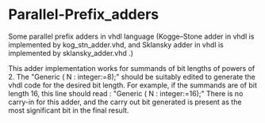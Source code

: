 # Parallel-Prefix_adders
Some parallel prefix adders in vhdl language (Kogge–Stone adder in vhdl is implemented by kog_stn_adder.vhd, and Sklansky adder in vhdl is implemented by sklansky_adder.vhd .)

This adder implementation works for summands of bit lengths of powers of 2. The "Generic ( N : integer:=8);" should be suitably edited to generate the vhdl code for the desired bit length. For example, if the summands are of bit length 16, this line should read : "Generic ( N : integer:=16);"
There is no carry-in for this adder, and the carry out bit generated is present as the most significant bit in the final result.
